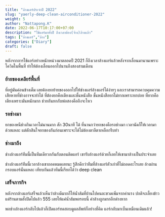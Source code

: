 ```yaml
---
title: "ล้างแอร์ประจำปี 2022"
slug: "yaerly-deep-clean-airconditioner-2022"
weight: 5
author: "Nattapong.K"
date: 2022-06-17T10:17:00+07:00
description: "ใช้แอร์มาทั้งปี ถึงเวลาต้อง(จ้าง)ล้างแล้ว"
tags: ["ล้างแอร์","ล้าง"]
categories: ["Diary"]
draft: false
---
```

หลังจากการใช้แอร์อย่างหนักหน่วงมาตลอดปี 2021 ก็ถึงเวลาล้างแอร์แล้วหลังจากเลื่อนมานานเพราะโควิดในพื้นที่ ทำให้ต้องเลื่อนออกไปนานถึงสองสามเดือน
<!--more-->

### ย้ายของเคลียร์พื้นที่

ที่อยู่มันค่อนข้างเต็ม เลยต้องยกย้ายของออกไปให้ช่างแอร์ล้างแอร์ได้ง่ายๆ และเราสามารถควบคุมความเสียหายที่ช่างอาจจะทำได้ ที่ต้องยกคือเตียงและชั้นหนังสือ ชั้นหนังสือยกไม่ยากเพราะยกบ่อย ที่ยากคือเตียงเพราะมันหนักมาก ช่วยกันยกกับพ่อสองคือถึงจะไหว

### รอช่างมา

ยกของหนีช่างกินเวลาไม่นานมาก สัก 30นาที ได้ ที่นานกว่ายกของคือรอช่างมา เวลานัดก็ให้เวลามาด้วยแหละ แต่ตักสินใจยกของกันก่อนเพราะจะได้ไม่ต้องตาลีตาเหลือกรีบทำ

### ช่างมาถึง

ช่างล้างแอร์ทีมนี้เป็นทีมเดียวกกันกับตอนติดแอร์ เขารับล้างแอร์ด้วยก็เลยให้เขามาล้างเป็นประจำเลย

ช่างล้างแอร์ทีมนี้เวลาล้างเขาถอดหมดเลยนะ รู้สึกดีกว่าทีมที่ล้างแอร์ตัวเก่าที่ไม่ถอดอะไรเลย ล้างผ่านกรอบแอร์นั่นแหละ เทียบกันแล้วทีมนี้เรียกได้ว่า deep clean

### เสร็จภารกิจ

หลังจากล้างแอร์เสร็จแล้วเห็นว่าล้างดีมากก็ให้น้ำส้มที่บ้านไปคนละขวดเพิ่มจากค่าแรง ปกติจะเลี้ยงข้าวแต่ร้านตามสั่งปิดไปแล้ว 555 เลยให้แค่น้ำส้มพอรอบนี้ ค่าล้างถูกมากอีกต่างหาก

พอช่างล้างแอร์กลับไปแล้วก็เปิดแอร์ทดสอบดูผลลัพท์ก็อย่างที่คิด แอร์กลับมาเบ็นเหมือนเดิมแล้ว!
